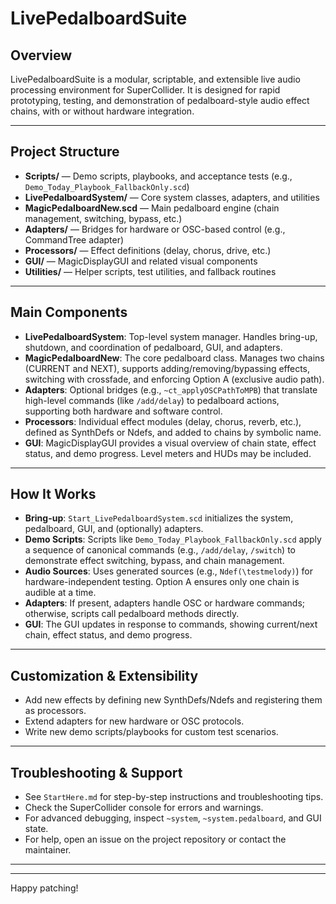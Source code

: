 # LivePedalboardSuite

## Overview

LivePedalboardSuite is a modular, scriptable, and extensible live audio processing environment for SuperCollider. It is designed for rapid prototyping, testing, and demonstration of pedalboard-style audio effect chains, with or without hardware integration.

---

## Project Structure

- **Scripts/** — Demo scripts, playbooks, and acceptance tests (e.g., `Demo_Today_Playbook_FallbackOnly.scd`)
- **LivePedalboardSystem/** — Core system classes, adapters, and utilities
- **MagicPedalboardNew.scd** — Main pedalboard engine (chain management, switching, bypass, etc.)
- **Adapters/** — Bridges for hardware or OSC-based control (e.g., CommandTree adapter)
- **Processors/** — Effect definitions (delay, chorus, drive, etc.)
- **GUI/** — MagicDisplayGUI and related visual components
- **Utilities/** — Helper scripts, test utilities, and fallback routines

---

## Main Components

- **LivePedalboardSystem**: Top-level system manager. Handles bring-up, shutdown, and coordination of pedalboard, GUI, and adapters.
- **MagicPedalboardNew**: The core pedalboard class. Manages two chains (CURRENT and NEXT), supports adding/removing/bypassing effects, switching with crossfade, and enforcing Option A (exclusive audio path).
- **Adapters**: Optional bridges (e.g., `~ct_applyOSCPathToMPB`) that translate high-level commands (like `/add/delay`) to pedalboard actions, supporting both hardware and software control.
- **Processors**: Individual effect modules (delay, chorus, reverb, etc.), defined as SynthDefs or Ndefs, and added to chains by symbolic name.
- **GUI**: MagicDisplayGUI provides a visual overview of chain state, effect status, and demo progress. Level meters and HUDs may be included.

---

## How It Works

- **Bring-up**: `Start_LivePedalboardSystem.scd` initializes the system, pedalboard, GUI, and (optionally) adapters.
- **Demo Scripts**: Scripts like `Demo_Today_Playbook_FallbackOnly.scd` apply a sequence of canonical commands (e.g., `/add/delay`, `/switch`) to demonstrate effect switching, bypass, and chain management.
- **Audio Sources**: Uses generated sources (e.g., `Ndef(\testmelody)`) for hardware-independent testing. Option A ensures only one chain is audible at a time.
- **Adapters**: If present, adapters handle OSC or hardware commands; otherwise, scripts call pedalboard methods directly.
- **GUI**: The GUI updates in response to commands, showing current/next chain, effect status, and demo progress.

---

## Customization & Extensibility

- Add new effects by defining new SynthDefs/Ndefs and registering them as processors.
- Extend adapters for new hardware or OSC protocols.
- Write new demo scripts/playbooks for custom test scenarios.

---

## Troubleshooting & Support

- See `StartHere.md` for step-by-step instructions and troubleshooting tips.
- Check the SuperCollider console for errors and warnings.
- For advanced debugging, inspect `~system`, `~system.pedalboard`, and GUI state.
- For help, open an issue on the project repository or contact the maintainer.

---

---

Happy patching!